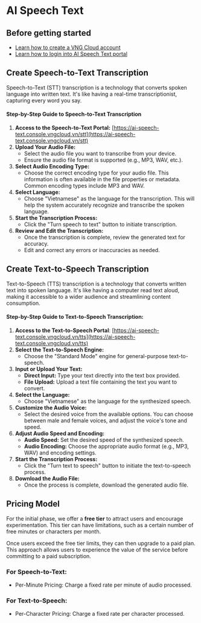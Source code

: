 # AI Speech Text

## Before getting started

* [Learn how to create a VNG Cloud account](huong-dan-su-dung-tai-khoan/)
* [Learn how to login into AI Speech Text portal](identity-and-access-management-iam/cac-loai-dinh-danh-iam/tai-khoan-user-accounts/cach-dang-nhap-vao-vng-cloud.md)

## Create Speech-to-Text Transcription

Speech-to-Text (STT) transcription is a technology that converts spoken language into written text. It's like having a real-time transcriptionist, capturing every word you say.

#### Step-by-Step Guide to Speech-to-Text Transcription <a href="#step-by-step-guide-to-speech-to-text-transcription" id="step-by-step-guide-to-speech-to-text-transcription"></a>

1. **Access to the Speech-to-Text Portal:** [https://ai-speech-text.console.vngcloud.vn/stt](https://ai-speech-text.console.vngcloud.vn/stt)
2. **Upload Your Audio File:**
   * Select the audio file you want to transcribe from your device.
   * Ensure the audio file format is supported (e.g., MP3, WAV, etc.).
3. **Select Audio Encoding Type:**
   * Choose the correct encoding type for your audio file. This information is often available in the file properties or metadata. Common encoding types include MP3 and WAV.
4. **Select Language:**
   * Choose "Vietnamese" as the language for the transcription. This will help the system accurately recognize and transcribe the spoken language.
5. **Start the Transcription Process:**
   * Click the "Turn speech to text" button to initiate transcription.
6. **Review and Edit the Transcription:**
   * Once the transcription is complete, review the generated text for accuracy.
   * Edit and correct any errors or inaccuracies as needed.

## Create Text-to-Speech Transcription

Text-to-Speech (TTS) transcription is a technology that converts written text into spoken language. It's like having a computer read text aloud, making it accessible to a wider audience and streamlining content consumption.

#### Step-by-Step Guide to Text-to-Speech Transcription: <a href="#step-by-step-guide-to-text-to-speech-transcription" id="step-by-step-guide-to-text-to-speech-transcription"></a>

1. **Access to the Text-to-Speech Portal**: [https://ai-speech-text.console.vngcloud.vn/tts](https://ai-speech-text.console.vngcloud.vn/tts)
2. **Select the Text-to-Speech Engine:**
   * Choose the "Standard Mode" engine for general-purpose text-to-speech.
3. **Input or Upload Your Text:**
   * **Direct Input:** Type your text directly into the text box provided.
   * **File Upload:** Upload a text file containing the text you want to convert.
4. **Select the Language:**
   * Choose "Vietnamese" as the language for the synthesized speech.
5. **Customize the Audio Voice:**
   * Select the desired voice from the available options. You can choose between male and female voices, and adjust the voice's tone and speed.
6. **Adjust Audio Speed and Encoding:**
   * **Audio Speed:** Set the desired speed of the synthesized speech.
   * **Audio Encoding:** Choose the appropriate audio format (e.g., MP3, WAV) and encoding settings.
7. **Start the Transcription Process:**
   * Click the "Turn text to speech" button to initiate the text-to-speech process.
8. **Download the Audio File:**
   * Once the process is complete, download the generated audio file.

## Pricing Model

For the initial phase, we offer a **free tier** to attract users and encourage experimentation. This tier can have limitations, such as a certain number of free minutes or characters per month.

Once users exceed the free tier limits, they can then upgrade to a paid plan. This approach allows users to experience the value of the service before committing to a paid subscription.

### **For Speech-to-Text:**

* Per-Minute Pricing: Charge a fixed rate per minute of audio processed.

### **For Text-to-Speech:**

* Per-Character Pricing: Charge a fixed rate per character processed.

